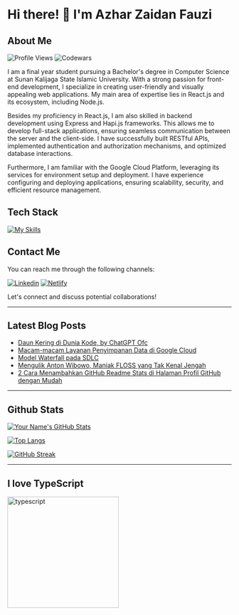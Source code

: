 # Hi there! 👋 I'm Azhar Zaidan Fauzi

## About Me
![Profile Views](https://komarev.com/ghpvc/?username=azhrzf&style=flat-square)
![Codewars](https://www.codewars.com/users/azhrzf/badges/micro)

I am a final year student pursuing a Bachelor's degree in Computer Science at Sunan Kalijaga State Islamic University. With a strong passion for front-end development, I specialize in creating user-friendly and visually appealing web applications. My main area of expertise lies in React.js and its ecosystem, including Node.js.

Besides my proficiency in React.js, I am also skilled in backend development using Express and Hapi.js frameworks. This allows me to develop full-stack applications, ensuring seamless communication between the server and the client-side. I have successfully built RESTful APIs, implemented authentication and authorization mechanisms, and optimized database interactions.

Furthermore, I am familiar with the Google Cloud Platform, leveraging its services for environment setup and deployment. I have experience configuring and deploying applications, ensuring scalability, security, and efficient resource management.

## Tech Stack

[![My Skills](https://skillicons.dev/icons?i=ts,react,nodejs,express,postgres,mongodb,gcp)](https://skillicons.dev)

## Contact Me

You can reach me through the following channels:

[![Linkedin](https://skillicons.dev/icons?i=linkedin)](https://www.linkedin.com/in/azhrzf)
[![Netlify](https://skillicons.dev/icons?i=netlify)](azhrzf.netlify.app)

Let's connect and discuss potential collaborations!

---
## Latest Blog Posts
<!-- BLOG-POST-LIST:START -->
- [Daun Kering di Dunia Kode, by ChatGPT Ofc](https://ziakode.com/nasibmu-programmer/)
- [Macam-macam Layanan Penyimpanan Data di Google Cloud](https://ziakode.com/layanan-penyimpanan-data-di-google-cloud/)
- [Model Waterfall pada SDLC](https://ziakode.com/model-waterfall-sdlc/)
- [Mengulik Anton Wibowo, Maniak FLOSS yang Tak Kenal Jengah](https://ziakode.com/anton-wibowo/)
- [2 Cara Menambahkan GitHub Readme Stats di Halaman Profil GitHub dengan Mudah](https://ziakode.com/menambahkan-github-readme-stats/)
<!-- BLOG-POST-LIST:END -->
---
## Github Stats
<!--START_SECTION:waka-->
<!--END_SECTION:waka-->

[![Your Name's GitHub Stats](https://github-readme-stats.vercel.app/api?username=azhrzf&show_icons=true&theme=radical)](https://github.com/azhrzf)

[![Top Langs](https://github-readme-stats.vercel.app/api/top-langs/?username=azhrzf&layout=compact&theme=radical)](https://github.com/azhrzf)

[![GitHub Streak](https://github-readme-streak-stats.herokuapp.com/?user=azhrzf&theme=radical)](https://github.com/azhrzf)

---
## I love TypeScript
<img src="https://raw.githubusercontent.com/cat-milk/Anime-Girls-Holding-Programming-Books/master/Typescript/Chito_Saving_Burning_Mastering_Typescript.png" alt="typescript" width="auto" height="250">
